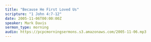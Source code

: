 ```yaml
---
title: "Because He First Loved Us"
scripture: "1 John 4:7-12"
date: 2005-11-06T00:00:00Z
speaker: Mark Davis
sermon_type: morning
audio: https://pcpcmorningsermons.s3.amazonaws.com/2005-11-06.mp3 
---
```



